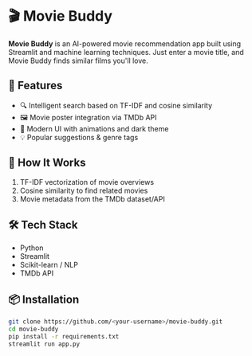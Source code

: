 # 🎬 Movie Buddy

**Movie Buddy** is an AI-powered movie recommendation app built using Streamlit and machine learning techniques. Just enter a movie title, and Movie Buddy finds similar films you'll love.

## 🚀 Features

- 🔍 Intelligent search based on TF-IDF and cosine similarity
- 🖼 Movie poster integration via TMDb API
- 🎨 Modern UI with animations and dark theme
- 💡 Popular suggestions & genre tags

## 🧠 How It Works

1. TF-IDF vectorization of movie overviews
2. Cosine similarity to find related movies
3. Movie metadata from the TMDb dataset/API

## 🛠 Tech Stack

- Python
- Streamlit
- Scikit-learn / NLP
- TMDb API

## 📦 Installation

```bash
git clone https://github.com/<your-username>/movie-buddy.git
cd movie-buddy
pip install -r requirements.txt
streamlit run app.py
